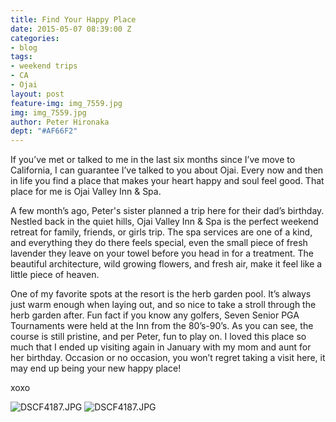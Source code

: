 ```yaml
---
title: Find Your Happy Place
date: 2015-05-07 08:39:00 Z
categories:
- blog
tags:
- weekend trips
- CA
- Ojai
layout: post
feature-img: img_7559.jpg
img: img_7559.jpg
author: Peter Hironaka
dept: "#AF66F2"
---
```


If you’ve met or talked to me in the last six months since I’ve move to California, I can guarantee I’ve talked to you about Ojai. Every now and then in life you find a place that makes your heart happy and soul feel good. That place for me is Ojai Valley Inn & Spa.

A few month’s ago, Peter's sister planned a trip here for their dad’s birthday. Nestled back in the quiet hills, Ojai Valley Inn & Spa is the perfect weekend retreat for family, friends, or girls trip. The spa services are one of a kind, and everything they do there feels special, even the small piece of fresh lavender they leave on your towel before you head in for a treatment. The beautiful architecture, wild growing flowers, and fresh air, make it feel like a little piece of heaven.

One of my favorite spots at the resort is the herb garden pool. It’s always just warm enough when laying out, and so nice to take a stroll through the herb garden after. Fun fact if you know any golfers, Seven Senior PGA Tournaments were held at the Inn from the 80’s-90’s. As you can see, the course is still pristine, and per Peter, fun to play on. I loved this place so much that I ended up visiting again in January with my mom and aunt for her birthday. Occasion or no occasion, you won’t regret taking a visit here, it may end up being your new happy place!

xoxo

![DSCF4187.JPG](/uploads/img_5523.jpg)
![DSCF4187.JPG](/uploads/img_5506.jpg)
